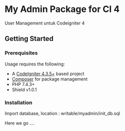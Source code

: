 # My Admin Package for CI 4
User Management untuk Codeigniter 4

## Getting Started

### Prerequisites

Usage requires the following:

- A [CodeIgniter 4.3.5+](https://github.com/codeigniter4/CodeIgniter4/) based project
- [Composer](https://getcomposer.org/) for package management
- PHP 7.4.3+
- Shield v1.0.1

### Installation

Import database, location : writable/myadmin/init_db.sql

Here we go ....